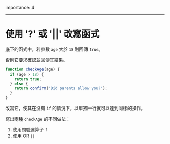 importance: 4

---

# 使用 '?' 或 '||' 改寫函式

底下的函式中，若參數 `age` 大於 `18` 則回傳 `true`。

否則它要求確認並回傳其結果。

```js
function checkAge(age) {
  if (age > 18) {
    return true;
  } else {
    return confirm('Did parents allow you?');
  }
}
```

改寫它，使其在沒有 `if` 的情況下，以單獨一行就可以達到同樣的操作。

寫出兩種 `checkAge` 的不同做法：

1. 使用問號運算子 `?`
2. 使用 OR `||`

